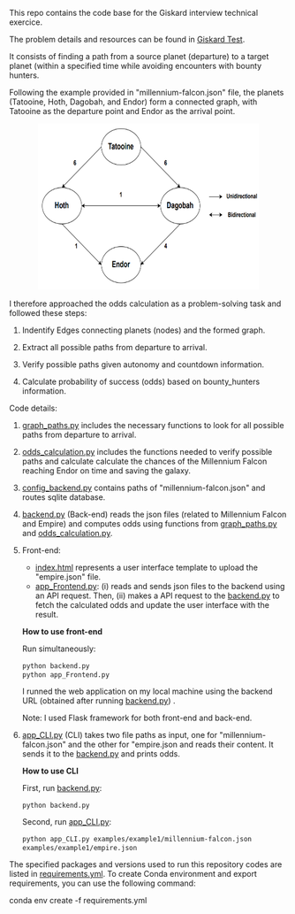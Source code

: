 This repo contains the code base for the Giskard interview technical exercice.

The problem details and resources can be found in [Giskard Test](https://github.com/lioncowlionant/developer-test).

It consists of finding a path from a source planet (departure) to a target planet (within a specified time 
while avoiding encounters with bounty hunters.

Following the example provided in "millennium-falcon.json" file, the planets (Tatooine, Hoth, Dagobah, and Endor) form a connected graph, 
with Tatooine as the departure point and Endor as the arrival point. 

<p align="center">
<img src="images/planets_graph.PNG" width="400" height="300">
</p>

I therefore approached the odds calculation as a problem-solving task and followed these steps:

1. Indentify Edges connecting planets (nodes) and the formed graph.

2. Extract all possible paths from departure to arrival.

3. Verify possible paths given autonomy and countdown information.

4. Calculate probability of success (odds) based on bounty_hunters information.

 
Code details: 

1. [graph_paths.py](./utils/graph_paths.py) includes the necessary functions to look for all possible paths from departure to arrival.

2. [odds_calculation.py](./utils/odds_calculation.py) includes the functions needed to verify possible
paths and calculate calculate the chances of the Millennium Falcon reaching Endor on time and saving the galaxy. 

3. [config_backend.py](./config_files/config_backend.json) contains paths of "millennium-falcon.json" and routes sqlite database.

4. [backend.py](./backend.py) (Back-end) reads the json files (related to Millennium Falcon and Empire) and 
computes odds using functions from [graph_paths.py](./utils/graph_paths.py) and [odds_calculation.py](./utils/odds_calculation.py).

5. Front-end:
   - [index.html](./templates/index.html) represents a user interface template to upload the "empire.json" file.
   - [app_Frontend.py](./app_Frontend.py): (i) reads and sends json files to the backend using an API request. Then,
   (ii) makes a API request to the [backend.py](./backend.py) to fetch the calculated odds and update the user interface with the result.

   **How to use front-end**

   Run simultaneously: 
   ```
   python backend.py
   python app_Frontend.py
   ```
   I runned the web application on my local machine using the backend URL (obtained after running [backend.py](./backend.py)) .

   Note: I used Flask framework for both front-end and back-end.


6. [app_CLI.py](./app_CLI.py) (CLI) takes two file paths as input, one for "millennium-falcon.json" and the other for "empire.json 
and reads their content. It sends it to the [backend.py](./backend.py) and prints odds.

   **How to use CLI** 

   First, run [backend.py](./backend.py):
   ```
   python backend.py
   ```

   Second, run [app_CLI.py](./app_CLI.py):
   ```
   python app_CLI.py examples/example1/millennium-falcon.json examples/example1/empire.json
   ```

The specified packages and versions used to run this repository codes are listed in [requirements.yml](./requirements.yml). 
To create Conda environment and export requirements, you can use the following command:

conda env create -f requirements.yml
